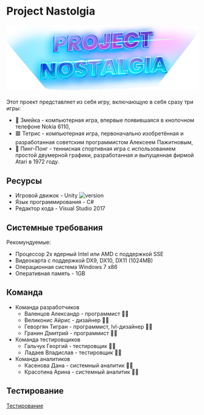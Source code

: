 # Project Nastolgia

<h4 align="center">
  <img alt="common readme" src="background.png">
</h4>

Этот проект представляет из себя игру, включающую в себя сразу три игры: 
- 🐍 Змейка - компьютерная игра, впервые появившаяся в кнопочном телефоне Nokia 6110,
- 🟥 Тетрис - компьютерная игра, первоначально изобретённая и разработанная советским программистом Алексеем Пажитновым,
- 🏓 Пинг-Понг - теннисная спортивная игра с использованием простой двумерной графики, разработанная и выпущенная фирмой Atari в 1972 году.

## Ресурсы

- Игровой движок - Unity ![version](https://img.shields.io/badge/Unity-2020.3.21f1-green)
- Язык программирования - C#
- Редактор кода - Visual Studio 2017

## Системные требования

Рекомундуемые:
- Процессор 2х ядерный Intel или AMD с поддержкой SSE
- Видеокарта с поддержкой DX9, DX10, DX11 (1024MB)
- Операционная система Windows 7 x86
- Оперативная память - 1GB

## Команда
- Команда разработчиков
  - Валенцов Александр - программист 👨‍💻
  - Великонис Айрис - дизайнер 🧙‍♂️
  - Геворгян Тигран - программист, lvl-дизайнер 👨‍💻
  - Гранин Дмитрий - программист 👨‍💻
- Команда тестировщиков
  - Гальчук Георгий - тестировщик 🕵️‍♂️
  - Ладаев Владислав - тестировщик 🕵️‍♂️
- Команда аналитиков
  - Касенова Дана - системный аналитик 🙇‍♀️
  - Красотина Арина - системный аналитик 🙇‍♀️
 
 ## Тестирование
 [Тестирование](https://docs.google.com/document/d/1sHU3b1TA7nzS1kXbxlEPVKNewI1lF21uDfHrQkfWvj8/edit?usp=sharing)

